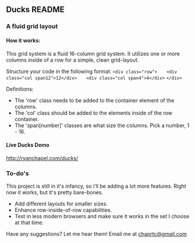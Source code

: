 ## Ducks README ##

### A fluid grid layout ###

#### How it works: ####

This grid system is a fluid 16-column grid system. It utilizes one or more columns inside of a row for a simple, clean grid-layout.

Structure your code in the following format:
`<div class="row">`
`	<div class="col span12">12</div>`
`	<div class="col span4">4</div>`
`</div>`

Definitions:
* The 'row' class needs to be added to the container element of the columns.
* The 'col' class should be added to the elements inside of the row container.
* The 'span[number]' classes are what size the columns. Pick a number, 1 - 16.

#### Live Ducks Demo ####
<a href="http://ryanchapel.com/ducks/" target="_blank">http://ryanchapel.com/ducks/</a>

### To-do's ####
This project is still in it's infancy, so i'll be adding a lot more features. Right now it works, but it's pretty bare-bones.
* Add different layouts for smaller sizes.
* Enhance row-inside-of-row capabilities.
* Test in less modern browsers and make sure it works in the set I choose at that time.

Have any suggestions? Let me hear them! Email me at <a href="mailto:chaprtc@gmail.com?subject=Brightbox%20Suggestions">chaprtc@gmail.com</a>